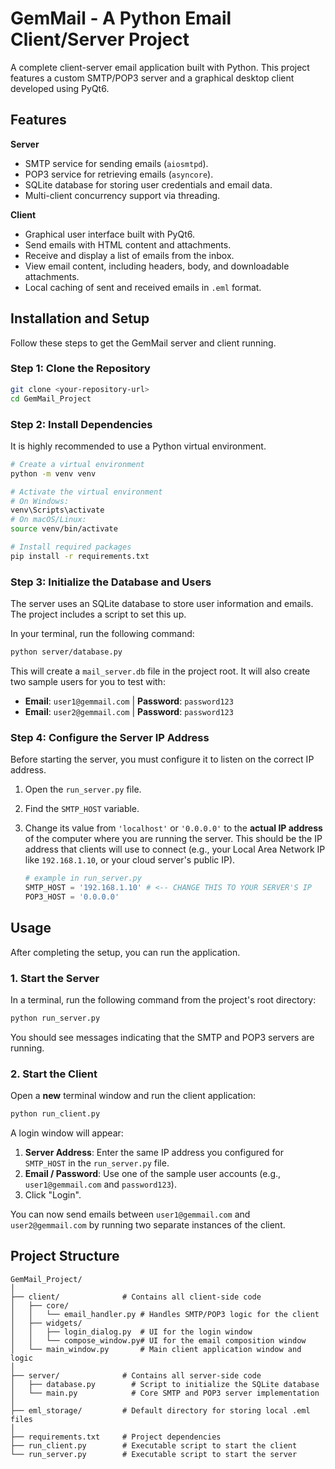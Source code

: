 # GemMail - A Python Email Client/Server Project

A complete client-server email application built with Python. This project features a custom SMTP/POP3 server and a graphical desktop client developed using PyQt6.

## Features

**Server**
* SMTP service for sending emails (`aiosmtpd`).
* POP3 service for retrieving emails (`asyncore`).
* SQLite database for storing user credentials and email data.
* Multi-client concurrency support via threading.

**Client**
* Graphical user interface built with PyQt6.
* Send emails with HTML content and attachments.
* Receive and display a list of emails from the inbox.
* View email content, including headers, body, and downloadable attachments.
* Local caching of sent and received emails in `.eml` format.

## Installation and Setup

Follow these steps to get the GemMail server and client running.

### Step 1: Clone the Repository

```bash
git clone <your-repository-url>
cd GemMail_Project
```

### Step 2: Install Dependencies

It is highly recommended to use a Python virtual environment.

```bash
# Create a virtual environment
python -m venv venv

# Activate the virtual environment
# On Windows:
venv\Scripts\activate
# On macOS/Linux:
source venv/bin/activate

# Install required packages
pip install -r requirements.txt
```

### Step 3: Initialize the Database and Users

The server uses an SQLite database to store user information and emails. The project includes a script to set this up.

In your terminal, run the following command:
```bash
python server/database.py
```
This will create a `mail_server.db` file in the project root. It will also create two sample users for you to test with:
* **Email**: `user1@gemmail.com` | **Password**: `password123`
* **Email**: `user2@gemmail.com` | **Password**: `password123`

### Step 4: Configure the Server IP Address

Before starting the server, you must configure it to listen on the correct IP address.

1.  Open the `run_server.py` file.
2.  Find the `SMTP_HOST` variable.
3.  Change its value from `'localhost'` or `'0.0.0.0'` to the **actual IP address** of the computer where you are running the server. This should be the IP address that clients will use to connect (e.g., your Local Area Network IP like `192.168.1.10`, or your cloud server's public IP).

    ```python
    # example in run_server.py
    SMTP_HOST = '192.168.1.10' # <-- CHANGE THIS TO YOUR SERVER'S IP
    POP3_HOST = '0.0.0.0' 
    ```

## Usage

After completing the setup, you can run the application.

### 1. Start the Server

In a terminal, run the following command from the project's root directory:
```bash
python run_server.py
```
You should see messages indicating that the SMTP and POP3 servers are running.

### 2. Start the Client

Open a **new** terminal window and run the client application:
```bash
python run_client.py
```
A login window will appear:
1.  **Server Address**: Enter the same IP address you configured for `SMTP_HOST` in the `run_server.py` file.
2.  **Email / Password**: Use one of the sample user accounts (e.g., `user1@gemmail.com` and `password123`).
3.  Click "Login".

You can now send emails between `user1@gemmail.com` and `user2@gemmail.com` by running two separate instances of the client.

## Project Structure

```
GemMail_Project/
│
├── client/              # Contains all client-side code
│   ├── core/
│   │   └── email_handler.py # Handles SMTP/POP3 logic for the client
│   ├── widgets/
│   │   ├── login_dialog.py  # UI for the login window
│   │   └── compose_window.py# UI for the email composition window
│   └── main_window.py       # Main client application window and logic
│
├── server/              # Contains all server-side code
│   ├── database.py        # Script to initialize the SQLite database
│   └── main.py            # Core SMTP and POP3 server implementation
│
├── eml_storage/         # Default directory for storing local .eml files
│
├── requirements.txt     # Project dependencies
├── run_client.py        # Executable script to start the client
└── run_server.py        # Executable script to start the server
```
